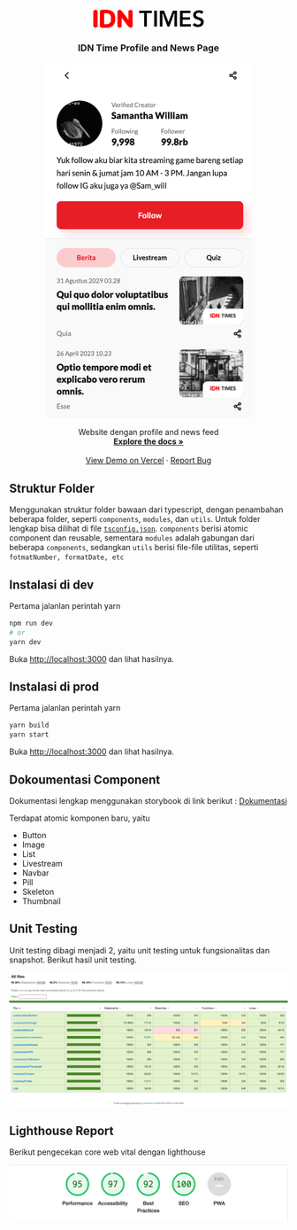 <!-- PROJECT LOGO -->
<br />
<div align="center">
  <img src="docs/idntimes.png" alt="Logo">

  <h3 align="center">IDN Time Profile and News Page</h3>
  <img src="docs/screen.png" alt="Logo" width="375">
  <p align="center">
    Website dengan profile and news feed
    <br />
    <a href="https://github.com/condrowiyono/news"><strong>Explore the docs »</strong></a>
    <br />
    <br />
    <a href="https://news-condrowiyono.vercel.app/">View Demo on Vercel</a>
    ·
    <a href="https://github.com/condrowiyono/news/issues">Report Bug</a>
  </p>
</div>

## Struktur Folder

Menggunakan struktur folder bawaan dari typescript, dengan penambahan beberapa folder, seperti `components`, `modules`, dan `utils`. Untuk folder lengkap bisa dilihat di file [`tsconfig.json`](https://github.com/condrowiyono/news/blob/main/tsconfig.json). `components` berisi atomic component dan reusable, sementara `modules` adalah gabungan dari beberapa `components`, sedangkan `utils` berisi file-file utilitas, seperti `fotmatNumber, formatDate, etc`

## Instalasi di dev

Pertama jalanlan perintah yarn

```bash
npm run dev
# or
yarn dev
```

Buka [http://localhost:3000](http://localhost:3000) dan lihat hasilnya.

## Instalasi di prod

Pertama jalanlan perintah yarn

```bash
yarn build
yarn start
```

Buka [http://localhost:3000](http://localhost:3000) dan lihat hasilnya.

## Dokoumentasi Component

Dokumentasi lengkap menggunakan storybook di link berikut : [Dokumentasi](https://news-docs-condrowiyono.vercel.app/)

Terdapat atomic komponen baru, yaitu
- Button
- Image
- List
- Livestream
- Navbar
- Pill
- Skeleton
- Thumbnail


## Unit Testing
Unit testing dibagi menjadi 2, yaitu unit testing untuk fungsionalitas dan snapshot.
Berikut hasil unit testing.

<img src="docs/testing.png" alt="Unit Test">

## Lighthouse Report
Berikut pengecekan core web vital dengan lighthouse

<img src="docs/vital.png" alt="Vital">
